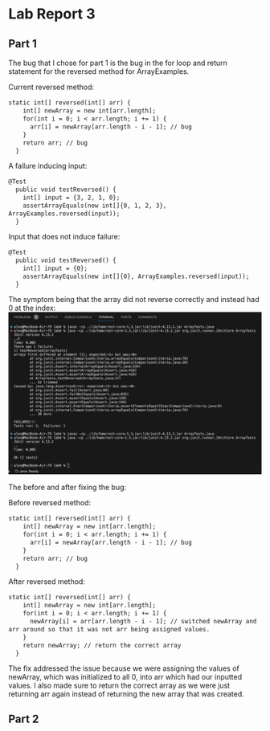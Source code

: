 # Lab Report 3
## Part 1
The bug that I chose for part 1 is the bug in the for loop and return statement for the reversed method for ArrayExamples.

Current reversed method:
```
static int[] reversed(int[] arr) {
    int[] newArray = new int[arr.length];
    for(int i = 0; i < arr.length; i += 1) {
      arr[i] = newArray[arr.length - i - 1]; // bug
    }
    return arr; // bug
  }
```
A failure inducing input:
```
@Test
  public void testReversed() {
    int[] input = {3, 2, 1, 0};
    assertArrayEquals(new int[]{0, 1, 2, 3}, ArrayExamples.reversed(input));
  }
```
Input that does not induce failure:
```
@Test
  public void testReversed() {
    int[] input = {0};
    assertArrayEquals(new int[]{0}, ArrayExamples.reversed(input));
  }
```
The symptom being that the array did not reverse correctly and instead had 0 at the index:
![Image](image.png)

The before and after fixing the bug:

Before reversed method:
```
static int[] reversed(int[] arr) {
    int[] newArray = new int[arr.length];
    for(int i = 0; i < arr.length; i += 1) {
      arr[i] = newArray[arr.length - i - 1]; // bug
    }
    return arr; // bug
  }
```
After reversed method:
```
static int[] reversed(int[] arr) {
    int[] newArray = new int[arr.length];
    for(int i = 0; i < arr.length; i += 1) {
      newArray[i] = arr[arr.length - i - 1]; // switched newArray and arr around so that it was not arr being assigned values.
    }
    return newArray; // return the correct array
  }
```
The fix addressed the issue because we were assigning the values of newArray, which was initialized to all 0, into arr which had our inputted values. I also made sure to return the correct array as we were just returning arr again instead of returning the new array that was created.

## Part 2
